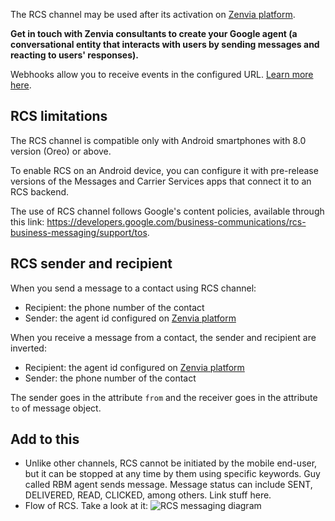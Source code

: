 The RCS channel may be used after its activation on [Zenvia platform](https://app.zenvia.com/home/credentials/rcs/list).

**Get in touch with Zenvia consultants to create your Google agent (a conversational entity that interacts with users by sending messages and reacting to users' responses).**

Webhooks allow you to receive events in the configured URL. [Learn more here](#tag/Webhooks).


## RCS limitations

The RCS channel is compatible only with Android smartphones with 8.0 version (Oreo) or above.

To enable RCS on an Android device, you can configure it with pre-release versions of the Messages and Carrier Services apps that connect it to an RCS backend.

The use of RCS channel follows Google's content policies, available through this link: https://developers.google.com/business-communications/rcs-business-messaging/support/tos.


## RCS sender and recipient

When you send a message to a contact using RCS channel:

* Recipient: the phone number of the contact
* Sender: the agent id configured on [Zenvia platform](https://app.zenvia.com/home/credentials/rcs/list)

When you receive a message from a contact, the sender and recipient are inverted:

* Recipient: the agent id configured on [Zenvia platform](https://app.zenvia.com/home/credentials/rcs/list)
* Sender: the phone number of the contact

The sender goes in the attribute `from` and the receiver goes in the attribute `to` of message object.


## Add to this

* Unlike other channels, RCS cannot be initiated by the mobile end-user, but it can be stopped at any time by them using specific keywords. Guy called RBM agent sends message. Message status can include SENT, DELIVERED, READ, CLICKED, among others. Link stuff here.
* Flow of RCS. Take a look at it: ![RCS messaging diagram](/assets/rcs/rcs-messaging-diagram.png)
